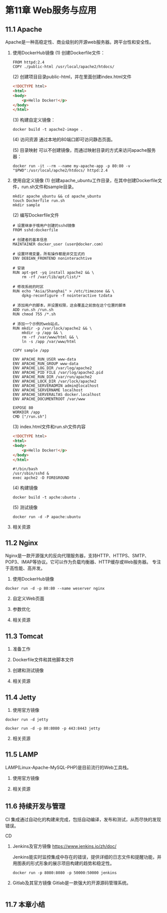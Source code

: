 # 第11章 Web服务与应用

## 11.1 Apache
Apache是一种高稳定性、商业级别的开源web服务器。跨平台性和安全性。

1. 使用DockerHub镜像
    (1) 创建Dockerfile文件：
    ```
    FROM httpd:2.4
    COPY ./public-html /usr/local/apache2/htdocs/
    ```
    
    (2) 创建项目目录public-html，并在里面创建index.html文件
    ```html
    <!DOCTYPE html>
    <html>
    <body>
        <p>Hello Docker!</p>
    </body>
    </html>
    ```
    
    (3) 构建自定义镜像：
    ```
    docker build -t apache2-image .
    ```
    
    (4) 访问资源
    通过本地的80端口即可访问静态页面。
    
    (5) 目录映射
    可以不创建镜像，而通过映射目录的方式来访问apache服务器：
    ```
    docker run -it --rm --name my-apache-app -p 80:80 -v "$PWD":/usr/local/apche2/htdocs/ httpd:2.4
    ```

2. 使用自定义镜像
    (1) 创建apache_ubuntu工作目录，在其中创建Dockerfile文件，run.sh文件和sample目录。
    ```
    mkdir apache_ubuntu && cd apache_ubuntu
    touch Dockerfile run.sh
    mkdir sample
    ```
    
    (2) 编写Dockerfile文件
    ```
    # 设置继承于哦用户创建的sshd镜像
    FROM sshd:dockerfile
    
    # 创建者的基本信息
    MAINTAINER docker_user (user@docker.com)
    
    # 设置环境变量，所有操作都是非交互式的
    ENV DEBIAN_FRONTEND noninterachtive
    
    # 安装
    RUN apt-get -yq install apache2 && \
        rm -rf /var/lib/apt/list/* 
    
    # 修改系统的时区    
    RUN echo "Asia/Shanghai" > /etc/timezone && \
        dpkg-reconfigure -f nointeractive tzdata
    
    # 添加用户的脚本，并设置权限，这会覆盖之前放在这个位置的脚本
    ADD run.sh /run.sh
    RUN chmod 755 /*.sh
    
    # 添加一个示例的web站点。
    RUN mkdir -p /var/lock/apache2 && \
        mkdir -p /app && \
        rm -rf /var/www/html && \
        ln -s /app /var/www/html
        
    COPY sample /app
    
    ENV APACHE_RUN_USER www-data
    ENV APACHE_RUN_GROUP www-data
    ENV APACHE_LOG_DIR /var/log/apache2
    ENV APACHE_PID FILE /var/log/apache2.pid
    ENV APACHE_RUN_DIR /var/run/apache2
    ENV APACHE_LOCK_DIR /var/lock/apache2
    ENV APACHE_SERVERADMIN admin@localhost
    ENV APACHE_SERVERNAME localhost
    ENV APACHE_SERVERALTAS docker.localhost
    ENV APACHE_DOCUMENTROOT /var/www
    
    EXPOSE 80
    WORKDIR /app
    CMD ["/run.sh"]
    ```
    
    (3) index.html文件和run.sh文件内容
    ```html
    <!DOCTYPE html>
    <html>
    <body>
        <p>Hello Docker!</p>
    </body>
    </html>
    ```
    ```
    #!/bin/bash
    /usr/sbin/sshd &
    exec apche2 -D FOREGROUND
    ```
    
    (4) 构建镜像
    ```
    docker build -t apche:ubuntu .
    ```
    (5) 测试镜像
    ```
    docker run -d -P apache:ubuntu
    ```
    
3. 相关资源


## 11.2 Nginx
Nginx是一款开源强大的反向代理服务器，支持HTTP、HTTPS、SMTP、POP3、IMAP等协议。它可以作为负载均衡器、HTTP缓存或Web服务器。
专注于高性能、高并发。

1. 使用DockerHub镜像
```
docker run -d -p 80:80 --name weserver nginx
```


2. 自定义Web页面


3. 参数优化


4. 相关资源


## 11.3 Tomcat

1. 准备工作


2. Dockerfile文件和其他脚本文件


3. 创建和测试镜像


4. 相关资源


## 11.4 Jetty

1. 使用官方镜像
```
docker run -d jetty

docker run -d -p 80:8080 -p 443:8443 jetty
```

2. 相关资源


## 11.5 LAMP
LAMP(Linux-Apache-MySQL-PHP)是目前流行的Web工具栈。

1. 使用官方镜像


2. 相关资源


## 11.6 持续开发与管理
CI
    集成通过自动化的构建来完成，包括自动编译，发布和测试，从而尽快的发现错误。

CD
    

1. Jenkins及官方镜像
    https://www.jenkins.io/zh/doc/
    
    Jenkins能实时监控集成中存在的错误，提供详细的日志文件和提醒功能，并用图表的形式形象的展示项目构建的趋势和稳定性。
    
    ```
    docker run -p 8080:8080 -p 50000:50000 jenkins
    ```
    
    
2. Gitlab及其官方镜像
    Gitlab是一款强大的开源源码管理系统。
    ```
    
    ```


## 11.7 本章小结

